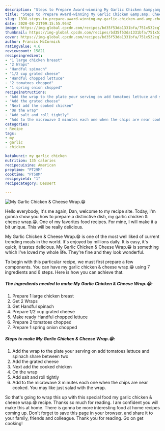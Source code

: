 ```yaml
---
description: "Steps to Prepare Award-winning My Garlic Chicken &amp;amp; Cheese Wrap.😁"
title: "Steps to Prepare Award-winning My Garlic Chicken &amp;amp; Cheese Wrap.😁"
slug: 1338-steps-to-prepare-award-winning-my-garlic-chicken-and-amp-cheese-wrap
date: 2020-08-21T09:15:55.964Z
image: https://img-global.cpcdn.com/recipes/bd35f53da1331bfa/751x532cq70/my-garlic-chicken-cheese-wrap😁-recipe-main-photo.jpg
thumbnail: https://img-global.cpcdn.com/recipes/bd35f53da1331bfa/751x532cq70/my-garlic-chicken-cheese-wrap😁-recipe-main-photo.jpg
cover: https://img-global.cpcdn.com/recipes/bd35f53da1331bfa/751x532cq70/my-garlic-chicken-cheese-wrap😁-recipe-main-photo.jpg
author: Francis McCormick
ratingvalue: 4.6
reviewcount: 15821
recipeingredient:
- "1 large chicken breast"
- "2 Wraps"
- "Handful spinach"
- "1/2 cup grated cheese"
- "Handful chopped lettuce"
- "2 tomatoes chopped"
- "1 spring onion chopped"
recipeinstructions:
- "Add the wrap to the plate your serving on add tomatoes lettuce and spinach share between two"
- "Add the grated cheese"
- "Next add the cooked chicken"
- "On the wrap"
- "Add salt and roll tightly"
- "Add to the microwave 3 minutes each one when the chips are near cooked. You may like just salad with the wrap."
categories:
- Recipe
tags:
- my
- garlic
- chicken

katakunci: my garlic chicken 
nutrition: 135 calories
recipecuisine: American
preptime: "PT29M"
cooktime: "PT58M"
recipeyield: "1"
recipecategory: Dessert

---
```



![My Garlic Chicken &amp; Cheese Wrap.😁](https://img-global.cpcdn.com/recipes/bd35f53da1331bfa/751x532cq70/my-garlic-chicken-cheese-wrap😁-recipe-main-photo.jpg)

Hello everybody, it's me again, Dan, welcome to my recipe site. Today, I'm gonna show you how to prepare a distinctive dish, my garlic chicken &amp; cheese wrap.😁. One of my favorites food recipes. For mine, I will make it a bit unique. This will be really delicious.

My Garlic Chicken &amp; Cheese Wrap.😁 is one of the most well liked of current trending meals in the world. It's enjoyed by millions daily. It is easy, it's quick, it tastes delicious. My Garlic Chicken &amp; Cheese Wrap.😁 is something which I've loved my whole life. They're fine and they look wonderful.




To begin with this particular recipe, we must first prepare a few components. You can have my garlic chicken &amp; cheese wrap.😁 using 7 ingredients and 6 steps. Here is how you can achieve that.

<!--inarticleads1-->

##### The ingredients needed to make My Garlic Chicken &amp; Cheese Wrap.😁:

1. Prepare 1 large chicken breast
1. Get 2 Wraps
1. Get Handful spinach
1. Prepare 1/2 cup grated cheese
1. Make ready Handful chopped lettuce
1. Prepare 2 tomatoes chopped
1. Prepare 1 spring onion chopped




<!--inarticleads2-->

##### Steps to make My Garlic Chicken &amp; Cheese Wrap.😁:

1. Add the wrap to the plate your serving on add tomatoes lettuce and spinach share between two
1. Add the grated cheese
1. Next add the cooked chicken
1. On the wrap
1. Add salt and roll tightly
1. Add to the microwave 3 minutes each one when the chips are near cooked. You may like just salad with the wrap.




So that's going to wrap this up with this special food my garlic chicken &amp; cheese wrap.😁 recipe. Thanks so much for reading. I am confident you will make this at home. There is gonna be more interesting food at home recipes coming up. Don't forget to save this page in your browser, and share it to your family, friends and colleague. Thank you for reading. Go on get cooking!
